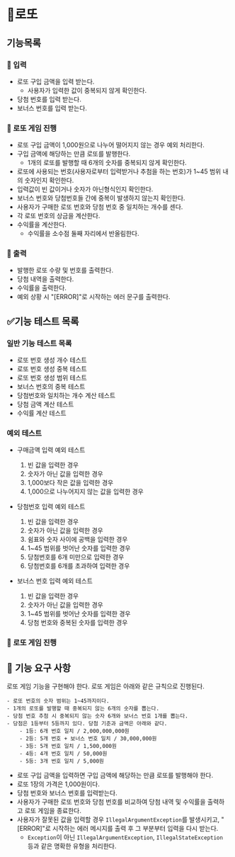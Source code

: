 # 🎰로또

## 기능목록

### 📝 입력

- 로또 구입 금액을 입력 받는다.
  - 사용자가 입력한 값이 중복되지 않게 확인한다.
- 당첨 번호를 입력 받는다.
- 보너스 번호를 입력 받는다.

### 🎰 로또 게임 진행

- 로또 구입 금액이 1,000원으로 나누어 떨어지지 않는 경우 예외 처리한다.
- 구입 금액에 해당하는 만큼 로또를 발행한다.
  - 1개의 로또를 발행할 때 6개의 숫자를 중복되지 않게 확인한다.
- 로또에 사용되는 번호(사용자로부터 입력받거나 추첨을 하는 번호)가 1~45 범위 내의 숫자인지 확인한다.
- 입력값이 빈 값이거나 숫자가 아닌형식인지 확인한다.
- 보너스 번호와 당첨번호들 간에 중복이 발생하지 않는지 확인한다.
- 사용자가 구매한 로또 번호와 당첨 번호 중 일치하는 개수를 센다.
- 각 로또 번호의 상금을 계산한다.
- 수익률을 계산한다.
  - 수익률을 소수점 둘째 자리에서 반올림한다.


### 📃 출력

- 발행한 로또 수량 및 번호를 출력한다.
- 당첨 내역을 출력한다.
- 수익률을 출력한다.
- 예외 상황 시 "[ERROR]"로 시작하는 에러 문구를 출력한다.

## ✅기능 테스트 목록

### 일반 기능 테스트 목록
- 로또 번호 생성 개수 테스트
- 로또 번호 생성 중복 테스트
- 로또 번호 생성 범위 테스트
- 보너스 번호의 중복 테스트
- 당첨번호와 일치하는 개수 계산 테스트
- 당첨 금액 계산 테스트
- 수익률 계산 테스트

### 예외 테스트
- 구매금액 입력 예외 테스트
  1. 빈 값을 입력한 경우
  2. 숫자가 아닌 값을 입력한 경우
  3. 1,000보다 작은 값을 입력한 경우
  4. 1,000으로 나누어지지 않는 값을 입력한 경우

- 당첨번호 입력 예외 테스트
  1. 빈 값을 입력한 경우
  2. 숫자가 아닌 값을 입력한 경우
  3. 쉼표와 숫자 사이에 공백을 입력한 경우
  4. 1~45 범위를 벗어난 숫자를 입력한 경우
  5. 당첨번호를 6개 미만으로 입력한 경우
  6. 당첨번호를 6개를 초과하여 입력한 경우

- 보너스 번호 입력 예외 테스트
  1. 빈 값을 입력한 경우
  2. 숫자가 아닌 값을 입력한 경우
  3. 1~45 범위를 벗어난 숫자를 입력한 경우
  4. 당첨 번호와 중복된 숫자를 입력한 경우

### 🎰 로또 게임 진행


## 🚀 기능 요구 사항

로또 게임 기능을 구현해야 한다. 로또 게임은 아래와 같은 규칙으로 진행된다.

```
- 로또 번호의 숫자 범위는 1~45까지이다.
- 1개의 로또를 발행할 때 중복되지 않는 6개의 숫자를 뽑는다.
- 당첨 번호 추첨 시 중복되지 않는 숫자 6개와 보너스 번호 1개를 뽑는다.
- 당첨은 1등부터 5등까지 있다. 당첨 기준과 금액은 아래와 같다.
    - 1등: 6개 번호 일치 / 2,000,000,000원
    - 2등: 5개 번호 + 보너스 번호 일치 / 30,000,000원
    - 3등: 5개 번호 일치 / 1,500,000원
    - 4등: 4개 번호 일치 / 50,000원
    - 5등: 3개 번호 일치 / 5,000원
```

- 로또 구입 금액을 입력하면 구입 금액에 해당하는 만큼 로또를 발행해야 한다.
- 로또 1장의 가격은 1,000원이다.
- 당첨 번호와 보너스 번호를 입력받는다.
- 사용자가 구매한 로또 번호와 당첨 번호를 비교하여 당첨 내역 및 수익률을 출력하고 로또 게임을 종료한다.
- 사용자가 잘못된 값을 입력할 경우 `IllegalArgumentException`를 발생시키고, "[ERROR]"로 시작하는 에러 메시지를 출력 후 그 부분부터 입력을 다시 받는다.
    - `Exception`이 아닌 `IllegalArgumentException`, `IllegalStateException` 등과 같은 명확한 유형을 처리한다.
